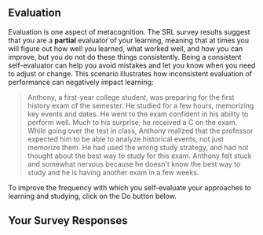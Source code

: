 ## Evaluation

Evaluation is one aspect of metacognition. The SRL survey results suggest that you are a **partial** evaluator of your learning, meaning that at times you will figure out how well you learned, what worked well, and how you can improve, but you do not do these things consistently. Being a consistent self-evaluator can help you avoid  mistakes and let you know when you need to adjust or change. This scenario illustrates how inconsistent evaluation of performance can negatively impact learning:

> Anthony, a first-year college student, was preparing for the first history exam of the semester. He studied for a few hours, memorizing key events and dates. He went to the exam confident in his ability to perform well. Much to his surprise, he received a C on the exam. While going over the test in class, Anthony realized that the professor expected him to be able to analyze historical events, not just memorize them. He had used the wrong study strategy, and had not thought about the best way to study for this exam. Anthony felt stuck and somewhat nervous because he doesn't know the best way to study and he is having another exam in a few weeks.

To improve the frequency with which you self-evaluate your approaches to learning and studying, click on the Do button below. 

## Your Survey Responses
